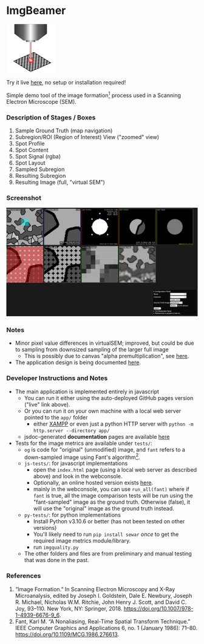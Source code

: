 # ImgBeamer

<img src="app/src/img/icon.svg" width="128">

Try it live [here](https://joedf.github.io/ImgBeamer/app/index.html), no setup or installation required!

Simple demo tool of the image formation[<sup>1</sup>](#references) process used in a Scanning Electron Microscope (SEM).

### Description of Stages / Boxes
1. Sample Ground Truth (map navigation)
2. Subregion/ROI (Region of Interest) View ("zoomed" view)
3. Spot Profile
4. Spot Content
5. Spot Signal (rgba)
6. Spot Layout
7. Sampled Subregion
8. Resulting Subregion
9. Resulting Image (full, "virtual SEM")
 
### Screenshot
![screenshot](misc/screenshot3.png)

### Notes
- Minor pixel value differences in virtualSEM; improved, but could be due to sampling from downsized sampling of the larger full image
	- This is possibly due to canvas "alpha premultiplication", see [here](https://github.com/joedf/ImgBeamer/issues/25).
- The application design is being documented [here](https://github.com/joedf/CAS741_w23).

### Developer Instructions and Notes
- The main application is implemented entirely in javascript
	- You can run it either using the auto-deployed GitHub pages version ("live" link above).
	- Or you can run it on your own machine with a local web server pointed to the `app/` folder
		- either [XAMPP](https://www.apachefriends.org/) or even just a python HTTP server with `python -m http.server --directory app/`
	- jsdoc-generated **documentation** pages are available [here](https://joedf.github.io/ImgBeamer/jsdocs/index.html)
- Tests for the image metrics are available under `tests/`:
	- `og` is code for "original" (unmodified) image, and `fant` refers to a down-sampled image using Fant's algorithm[<sup>2</sup>](#references).
	- `js-tests/`: for javascript implementations
		- open the `index.html` page (using a local web server as described above) and look in the webconsole.
		- Optionally, an online hosted version exists [here](https://joedf.github.io/ImgBeamer/tests/image_metrics/js-tests/).
		- mainly in the webconsole, you can use `run_all(fant)` where if `fant` is true, all the image comparison tests will be run using the "fant-sampled" image as the ground truth. Otherwise (false), it will use the "original" image as the ground truth instead.
	- `py-tests/`: for python implementations
		- Install Python v3.10.6 or better (has not been tested on other versions)
		- You'll likely need to run `pip install sewar` *once* to get the required image metrics module/library.
		- run `imgquality.py`
	- The other folders and files are from preliminary and manual testing that was done in the past.

### References
1. “Image Formation.” In Scanning Electron Microscopy and X-Ray Microanalysis, edited by Joseph I. Goldstein, Dale E. Newbury, Joseph R. Michael, Nicholas W.M. Ritchie, John Henry J. Scott, and David C. Joy, 93–110. New York, NY: Springer, 2018. https://doi.org/10.1007/978-1-4939-6676-9_6.
2. Fant, Karl M. “A Nonaliasing, Real-Time Spatial Transform Technique.” IEEE Computer Graphics and Applications 6, no. 1 (January 1986): 71–80. https://doi.org/10.1109/MCG.1986.276613.

